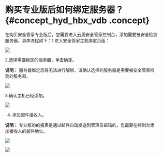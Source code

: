 # 购买专业版后如何绑定服务器？ {#concept_hyd_hbx_vdb .concept}

在购买安全管家专业版后，您需要进入云盾安全管家控制台，添加需要被安全检测服务器。具体流程如下：1.进入安全管家主机绑定页面：

![](http://static-aliyun-doc.oss-cn-hangzhou.aliyuncs.com/assets/img/12675/2728_zh-CN.png)

2.选择需要绑定的服务器，单击确定。

**说明：** 服务器绑定后将无法进行解绑，请确认选择的服务器是需要被安全管家检测的服务器。

![](http://static-aliyun-doc.oss-cn-hangzhou.aliyuncs.com/assets/img/12675/2729_zh-CN.png)

3.确认主机已经添加。

![](http://static-aliyun-doc.oss-cn-hangzhou.aliyuncs.com/assets/img/12675/2730_zh-CN.png)

4. 添加邮件接收人。

**说明：** 专业版的的报表是通过邮件自动发送到管理员邮箱的，您需要在控制台添加接收人的邮件地址。

![](http://static-aliyun-doc.oss-cn-hangzhou.aliyuncs.com/assets/img/12675/2731_zh-CN.png)

![](http://static-aliyun-doc.oss-cn-hangzhou.aliyuncs.com/assets/img/12675/2732_zh-CN.png)

